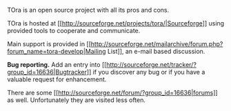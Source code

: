TOra is an open source project with all its pros and cons.

TOra is hosted at [[http://sourceforge.net/projects/tora/|Sourceforge]] using provided tools to cooperate and communicate.

Main support is provided in [[http://sourceforge.net/mailarchive/forum.php?forum_name=tora-develop|Mailing List]], an e-mail based discussion.

**Bug reporting.** Add an entry into [[http://sourceforge.net/tracker/?group_id=16636|Bugtracker]] if you discover any bug or if you have a valuable request for enhancement.

There are some [[http://sourceforge.net/forum/?group_id=16636|forums]] as well. Unfortunately they are visited less often.